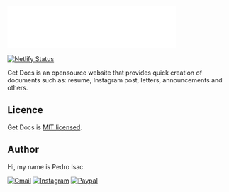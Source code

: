 ![Get Docs](./public/icons/logo-white.svg)

[![Netlify Status](https://api.netlify.com/api/v1/badges/81d49e69-caa8-4036-b1b4-262a2f754e9a/deploy-status)](https://app.netlify.com/sites/getdocs/deploys)

Get Docs is an opensource website that provides quick creation of documents such as: resume, Instagram post, letters, announcements and others.

## Licence
Get Docs is [MIT licensed](https://github.com/pedro-isacss/get-docs/blob/master/LICENSE).

## Author
Hi, my name is Pedro Isac.

[![Gmail](https://img.shields.io/badge/Gmail-D14836?style=for-the-badge&logo=gmail&logoColor=white)](https://mail.google.com/mail/u/0/?to=ss.pedroisac@gmail.com&tf=cm)
[![Instagram](https://img.shields.io/badge/Instagram-E4405F?style=for-the-badge&logo=instagram&logoColor=white)](https://bit.ly/ss_pedroisac)
[![Paypal](https://img.shields.io/badge/PayPal-00457C?style=for-the-badge&logo=paypal&logoColor=white)](https://bit.ly/paypal_opensource)
